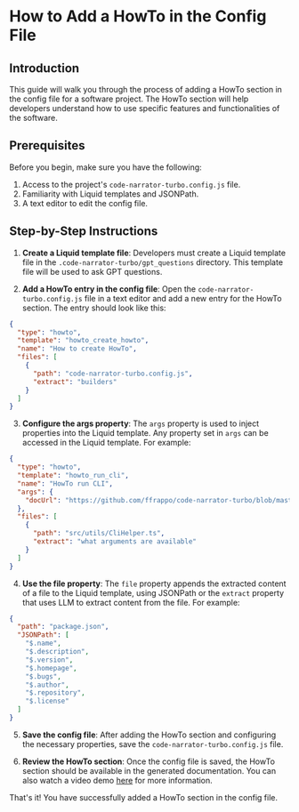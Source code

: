 # How to Add a HowTo in the Config File

## Introduction

This guide will walk you through the process of adding a HowTo section in the config file for a software project. The HowTo section will help developers understand how to use specific features and functionalities of the software.

## Prerequisites

Before you begin, make sure you have the following:

1. Access to the project's `code-narrator-turbo.config.js` file.
2. Familiarity with Liquid templates and JSONPath.
3. A text editor to edit the config file.

## Step-by-Step Instructions

1. **Create a Liquid template file**: Developers must create a Liquid template file in the `.code-narrator-turbo/gpt_questions` directory. This template file will be used to ask GPT questions.

2. **Add a HowTo entry in the config file**: Open the `code-narrator-turbo.config.js` file in a text editor and add a new entry for the HowTo section. The entry should look like this:

```json
{
  "type": "howto",
  "template": "howto_create_howto",
  "name": "How to create HowTo",
  "files": [
    {
      "path": "code-narrator-turbo.config.js",
      "extract": "builders"
    }
  ]
}
```

3. **Configure the args property**: The `args` property is used to inject properties into the Liquid template. Any property set in `args` can be accessed in the Liquid template. For example:

```json
{
  "type": "howto",
  "template": "howto_run_cli",
  "name": "HowTo run CLI",
  "args": {
    "docUrl": "https://github.com/ffrappo/code-narrator-turbo/blob/master/docs/Configuration/code-narrator-turbo.config.js.md"
  },
  "files": [
    {
      "path": "src/utils/CliHelper.ts",
      "extract": "what arguments are available"
    }
  ]
}
```

4. **Use the file property**: The `file` property appends the extracted content of a file to the Liquid template, using JSONPath or the `extract` property that uses LLM to extract content from the file. For example:

```json
{
  "path": "package.json",
  "JSONPath": [
    "$.name",
    "$.description",
    "$.version",
    "$.homepage",
    "$.bugs",
    "$.author",
    "$.repository",
    "$.license"
  ]
}
```

5. **Save the config file**: After adding the HowTo section and configuring the necessary properties, save the `code-narrator-turbo.config.js` file.

6. **Review the HowTo section**: Once the config file is saved, the HowTo section should be available in the generated documentation. You can also watch a video demo [here](https://www.youtube.com/watch?v=uJtVCUOTkvw) for more information.

That's it! You have successfully added a HowTo section in the config file.
